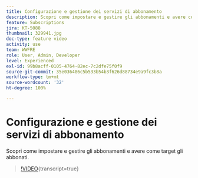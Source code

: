 ```yaml
---
title: Configurazione e gestione dei servizi di abbonamento
description: Scopri come impostare e gestire gli abbonamenti e avere come target gli abbonati.
feature: Subscriptions
jira: KT-5088
thumbnail: 329941.jpg
doc-type: feature video
activity: use
team: WWFRE
role: User, Admin, Developer
level: Experienced
exl-id: 99b8acff-0105-4764-82ec-7c2dfe75f0f9
source-git-commit: 35e036486c5b533b54b3f626d88734e9a9fc3b8a
workflow-type: tm+mt
source-wordcount: '32'
ht-degree: 100%

---
```


# Configurazione e gestione dei servizi di abbonamento

Scopri come impostare e gestire gli abbonamenti e avere come target gli abbonati.

>[!VIDEO](https://video.tv.adobe.com/v/329941?quality=12&learn=on){transcript=true}

